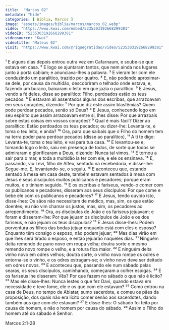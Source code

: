 ```yaml
---
title:  "Marcos 02"
metadate: "hide"
categories: [ Biblia, Marcos ]
image: "assets/images/biblia/marcos/marcos_02.webp"
video: "https://www.kwai.com/embed/5235303192668299381"
videoID: "5235303192668299381"
videosource: "Kwai"
videotitle: "Mateus 02"
visit: "https://www.kwai.com/@riquegratidao/video/5235303192668299381"
---
```

¹ E alguns dias depois entrou outra vez em Cafarnaum, e soube-se que estava em casa.
² E logo se ajuntaram tantos, que nem ainda nos lugares junto à porta cabiam; e anunciava-lhes a palavra.
³ E vieram ter com ele conduzindo um paralítico, trazido por quatro.
⁴ E, não podendo aproximar-se dele, por causa da multidão, descobriram o telhado onde estava, e, fazendo um buraco, baixaram o leito em que jazia o paralítico.
⁵ E Jesus, vendo a fé deles, disse ao paralítico: Filho, perdoados estão os teus pecados.
⁶ E estavam ali assentados alguns dos escribas, que arrazoavam em seus corações, dizendo:
⁷ Por que diz este assim blasfêmias? Quem pode perdoar pecados, senão só Deus?
⁸ E Jesus, conhecendo logo em seu espírito que assim arrazoavam entre si, lhes disse: Por que arrazoais sobre estas coisas em vossos corações?
⁹ Qual é mais fácil? Dizer ao paralítico: Estão perdoados os teus pecados; ou dizer-lhe: Levanta-te, e toma o teu leito, e anda?
¹⁰ Ora, para que saibais que o Filho do homem tem na terra poder para perdoar pecados (disse ao paralítico),
¹¹ A ti te digo: Levanta-te, toma o teu leito, e vai para tua casa.
¹² E levantou-se e, tomando logo o leito, saiu em presença de todos, de sorte que todos se admiraram e glorificaram a Deus, dizendo: Nunca tal vimos.
¹³ E tornou a sair para o mar, e toda a multidão ia ter com ele, e ele os ensinava.
¹⁴ E, passando, viu Levi, filho de Alfeu, sentado na recebedoria, e disse-lhe: Segue-me. E, levantando-se, o seguiu.
¹⁵ E aconteceu que, estando sentado à mesa em casa deste, também estavam sentados à mesa com Jesus e seus discípulos muitos publicanos e pecadores; porque eram muitos, e o tinham seguido.
¹⁶ E os escribas e fariseus, vendo-o comer com os publicanos e pecadores, disseram aos seus discípulos: Por que come e bebe ele com os publicanos e pecadores?
¹⁷ E Jesus, tendo ouvido isto, disse-lhes: Os sãos não necessitam de médico, mas, sim, os que estão doentes; eu não vim chamar os justos, mas, sim, os pecadores ao arrependimento.
¹⁸ Ora, os discípulos de João e os fariseus jejuavam; e foram e disseram-lhe: Por que jejuam os discípulos de João e os dos fariseus, e não jejuam os teus discípulos?
¹⁹ E Jesus disse-lhes: Podem porventura os filhos das bodas jejuar enquanto está com eles o esposo? Enquanto têm consigo o esposo, não podem jejuar;
²⁰ Mas dias virão em que lhes será tirado o esposo, e então jejuarão naqueles dias.
²¹ Ninguém deita remendo de pano novo em roupa velha; doutra sorte o mesmo remendo novo rompe o velho, e a rotura fica maior.
²² E ninguém deita vinho novo em odres velhos; doutra sorte, o vinho novo rompe os odres e entorna-se o vinho, e os odres estragam-se; o vinho novo deve ser deitado em odres novos.
²³ E aconteceu que, passando ele num sábado pelas searas, os seus discípulos, caminhando, começaram a colher espigas.
²⁴ E os fariseus lhe disseram: Vês? Por que fazem no sábado o que não é lícito?
²⁵ Mas ele disse-lhes: Nunca lestes o que fez Davi, quando estava em necessidade e teve fome, ele e os que com ele estavam?
²⁶ Como entrou na casa de Deus, no tempo de Abiatar, sumo sacerdote, e comeu os pães da proposição, dos quais não era lícito comer senão aos sacerdotes, dando também aos que com ele estavam?
²⁷ E disse-lhes: O sábado foi feito por causa do homem, e não o homem por causa do sábado.
²⁸ Assim o Filho do homem até do sábado é Senhor. 

Marcos 2:1-28